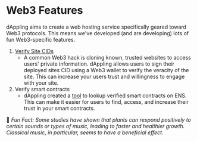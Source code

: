 # Web3 Features

dAppling aims to create a web hosting service specifically geared toward Web3 protocols. This means we've developed (and are developing) lots of fun Web3-specific features.

1. [Verify Site CIDs](../guides/verify-a-site-cid.md)
   * A common Web3 hack is cloning known, trusted websites to access users' private information. dAppling allows users to sign their deployed sites CID using a Web3 wallet to verify the veracity of the site. This can increase your users trust and willingness to engage with your site.
2. Verify smart contracts
   * dAppling created a [tool](https://cloudflare-ipfs.com/ipfs/bafybeiblph2j2n55xajfe4eqtdpckzzvtdwbyhz4yv6eihqedy24qljq5u/) to lookup verified smart contracts on ENS. This can make it easier for users to find, access, and increase their trust in your smart contracts.



:cactus: _Fun Fact: Some studies have shown that plants can respond positively to certain sounds or types of music, leading to faster and healthier growth. Classical music, in particular, seems to have a beneficial effect._
